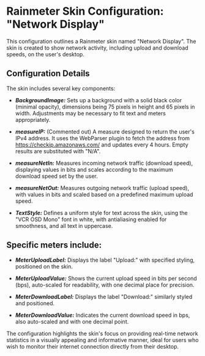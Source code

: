 # Rainmeter Skin Configuration: "Network Display"
This configuration outlines a Rainmeter skin named "Network Display". The skin is created to show network activity, including upload and download speeds, on the user's desktop.

## Configuration Details
The skin includes several key components:

- **_BackgroundImage:_** Sets up a background with a solid black color (minimal opacity), dimensions being 75 pixels in height and 65 pixels in width. Adjustments may be necessary to fit text and meters appropriately.

- **_measureIP:_** (Commented out) A measure designed to return the user's IPv4 address. It uses the WebParser plugin to fetch the address from https://checkip.amazonaws.com/ and updates every 4 hours. Empty results are substituted with "N/A".

- **_measureNetIn:_** Measures incoming network traffic (download speed), displaying values in bits and scales according to the maximum download speed set by the user.

- **_measureNetOut:_** Measures outgoing network traffic (upload speed), with values in bits and scaled based on a predefined maximum upload speed.

- **_TextStyle:_** Defines a uniform style for text across the skin, using the "VCR OSD Mono" font in white, with antialiasing enabled for smoothness, and all text in uppercase.

## Specific meters include:
- **_MeterUploadLabel:_** Displays the label "Upload:" with specified styling, positioned on the skin.

- **_MeterUploadValue:_** Shows the current upload speed in bits per second (bps), auto-scaled for readability, with one decimal place for precision.

- **_MeterDownloadLabel:_** Displays the label "Download:" similarly styled and positioned.

- **_MeterDownloadValue:_** Indicates the current download speed in bps, also auto-scaled and with one decimal point.

The configuration highlights the skin's focus on providing real-time network statistics in a visually appealing and informative manner, ideal for users who wish to monitor their internet connection directly from their desktop.